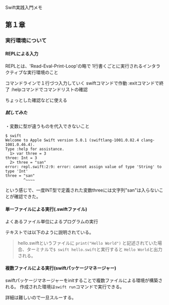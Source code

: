 Swift実践入門メモ
## 第１章

### 実行環境について

#### REPLによる入力
REPLとは、'Read-Eval-Print-Loop'の略で
1行書くごとに実行されるインタラクティブな実行環境のこと

コマンドラインで１行づつ入力していく
swiftコマンドで作動
:exitコマンドで終了
:helpコマンドでコマンドリストの確認

ちょっとした確認などに使える

##### 試してみた

・変数に型が違うものを代入できないこと

```bush
$ swift
Welcome to Apple Swift version 5.0.1 (swiftlang-1001.0.82.4 clang-1001.0.46.4).
Type :help for assistance.
  1> var three = 3
three: Int = 3
  2> three = "san"
error: repl.swift:2:9: error: cannot assign value of type 'String' to type 'Int'
three = "san"
        ^~~~~

```

という感じで、一度INT型で定義された変数threeには文字列"san"は入らないことが確認できた。

#### 単一ファイルによる実行(.swiftファイル)

よくあるファイル単位によるプログラムの実行

テキストでは以下のように説明されている。

>hello.swiftというファイルに
>`print("Hello World")`
>と記述されていた場合、ターミナルで`$ swift hello.swift`と実行すると
>`Hello World`と出力される。


#### 複数ファイルによる実行(swiftパッケージマネージャー)
swiftパッケージマネージャーをinitすることで複数ファイルによる環境が構築される。
作成された環境は`swift run`コマンドで実行できる。

詳細は難しいので一旦スルーする。

